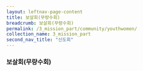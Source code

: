 ```yaml
---
layout: leftnav-page-content
title: 보살회(무량수회)
breadcrumb: 보살회(무량수회)
permalink: /3_mission_part/community/youthwomen/
collection_name: 3_mission_part
second_nav_title: "신도회"
---
```


### **보살회(무량수회)** 





